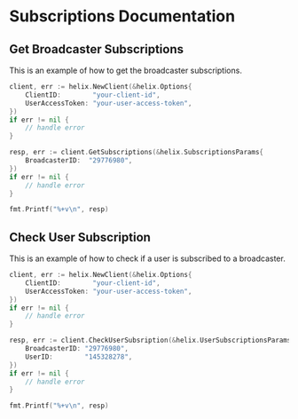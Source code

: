 # Subscriptions Documentation

## Get Broadcaster Subscriptions

This is an example of how to get the broadcaster subscriptions.

```go
client, err := helix.NewClient(&helix.Options{
    ClientID:        "your-client-id",
    UserAccessToken: "your-user-access-token",
})
if err != nil {
    // handle error
}

resp, err := client.GetSubscriptions(&helix.SubscriptionsParams{
    BroadcasterID:  "29776980",
})
if err != nil {
    // handle error
}

fmt.Printf("%+v\n", resp)
```

## Check User Subscription

This is an example of how to check if a user is subscribed to a broadcaster.

```go
client, err := helix.NewClient(&helix.Options{
    ClientID:        "your-client-id",
    UserAccessToken: "your-user-access-token",
})
if err != nil {
    // handle error
}

resp, err := client.CheckUserSubsription(&helix.UserSubscriptionsParams{
    BroadcasterID: "29776980",
    UserID:        "145328278",
})
if err != nil {
    // handle error
}

fmt.Printf("%+v\n", resp)
```

